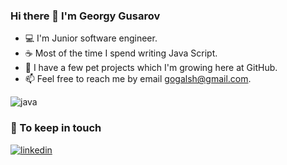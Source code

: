 ### Hi there 👋 I'm Georgy Gusarov

* 💻 I'm Junior software engineer.
* ☕ Most of the time I spend writing Java Script.
* 🚀 I have a few pet projects which I'm growing here at GitHub.
* 📫 Feel free to reach me by email [gogalsh@gmail.com](mailto:gogalsh@gmail.com).

![java](https://img.shields.io/static/v1?logo=java&style=for-the-badge&label=java&message=intermediate)

### 🤝 To keep in touch

[ ![linkedin](https://img.shields.io/static/v1?logo=linkedin&style=for-the-badge&label=linkedin&message=GeorgyGusarov)](http://linkedin.com/in/georgygusarov/)
